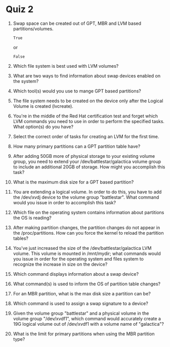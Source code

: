 Quiz 2
======

1) Swap space can be created out of GPT, MBR and LVM based partitions/volumes.

       True

    or

       False

2) Which file system is best used with LVM volumes?


3) What are two ways to find information about swap devices enabled on the system?


4) Which tool(s) would you use to mange GPT based partitions?


5) The file system needs to be created on the device only after the Logical Volume is created (lvcreate).


6) You're in the middle of the Red Hat certification test and forget which LVM commands you need to use in order to perform the specified tasks. What option(s) do you have?


7) Select the correct order of tasks for creating an LVM for the first time.


8) How many primary partitions can a GPT partition table have?


9) After adding 50GB more of physical storage to your existing volume group, you need to extend your /dev/battlestar/galactica volume group to include an additional 20GB of storage. How might you accomplish this task?


10) What is the maximum disk size for a GPT based partition?


11) You are extending a logical volume. In order to do this, you have to add the /dev/xvdj device to the volume group "battlestar". What command would you issue in order to accomplish this task?


12) Which file on the operating system contains information about partitions the OS is reading?


13) After making partition changes, the partition changes do not appear in the /proc/partitions. How can you force the kernel to reload the partition tables?


14) You've just increased the size of the /dev/battlestar/galactica LVM volume. This volume is mounted in /mnt/mydir; what commands would you issue in order for the operating system and files system to recognize the increase in size on the device?


15) Which command displays information about a swap device?


16) What command(s) is used to inform the OS of partition table changes?


17) For an MBR partition, what is the max disk size a partition can be?


18) Which command is used to assign a swap signature to a device?


19) Given the volume group "battlestar" and a physical volume in the volume group "/dev/xvdf1", which command would accurately create a 19G logical volume out of /dev/xvdf1 with a volume name of "galactica"?


20) What is the limit for primary partitions when using the MBR partition type?

